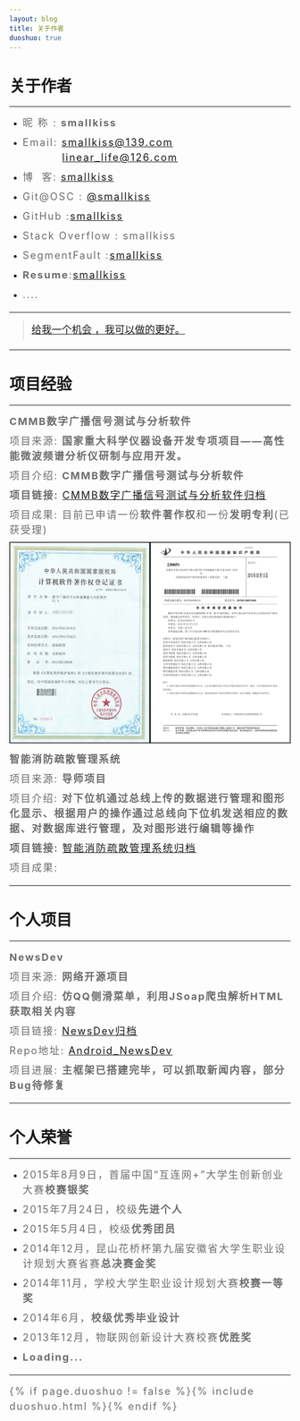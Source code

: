 ```yaml
---
layout: blog
title: 关于作者
duoshuo: true
---
```


<style>
p {
    color: #6D6D6D;
    font-size: 18px;
    line-height: 1.5;
    letter-spacing: 2px;
    margin-top: -10px;
}
hr {
	margin-top: 0;
	margin-bottom: 25px;
}
blockquote p {
    line-height: 1.8;
    letter-spacing: 0px;
}
</style>


# 关于作者

<hr id="line"/>



* 昵&nbsp;称&nbsp;: **smallkiss**
   
* Email: <a href="mailto:smallkiss@139.com">smallkiss@139.com</a><br />
&nbsp;&nbsp;&nbsp;&nbsp;&nbsp;&nbsp;&nbsp;&nbsp;&nbsp;&nbsp;<a href="mailto:linear_life@126.com">linear_life@126.com</a>   

* 博&nbsp;&nbsp;客: <a href="http://smallkiss.github.io/">smallkiss</a>
 
* Git@OSC : <a href="http://git.oschina.net/smallkiss">@smallkiss</a>  

* GitHub  :[smallkiss](https://github.com/smallkiss)

* Stack Overflow : smallkiss

* SegmentFault :[smallkiss](http://segmentfault.com/u/smallkiss)

* **Resume**:[smallkiss](http://smallkiss.digitcv.com/#/resume)
 
* ....

---

> [给我一个机会 ，我可以做的更好。](/)

---

# 项目经验

<hr id="line"/>


**CMMB数字广播信号测试与分析软件**

项目来源: **国家重大科学仪器设备开发专项项目——高性能微波频谱分析仪研制与应用开发。**

项目介绍: **CMMB数字广播信号测试与分析软件**

**项目链接:** [CMMB数字广播信号测试与分析软件归档](http://smallkiss.github.io/blog/2015/07/28/Project_CMMB.html)

项目成果: 目前已申请一份**软件著作权**和一份**发明专利**(已获受理)

![软件著作权和发明专利电子版](/res/img/blog/about/patents.png)

**智能消防疏散管理系统**

项目来源: **导师项目**

项目介绍: **对下位机通过总线上传的数据进行管理和图形化显示、根据用户的操作通过总线向下位机发送相应的数据、对数据库进行管理，及对图形进行编辑等操作**

**项目链接:** [智能消防疏散管理系统归档](http://smallkiss.github.io/blog/2015/07/27/Project_FireSystem.html)

项目成果:

---

# 个人项目

<hr id="line"/>



**NewsDev**
   
项目来源: **网络开源项目**

项目介绍: **仿QQ侧滑菜单，利用JSoap爬虫解析HTML获取相关内容**

项目链接: [NewsDev归档](http://smallkiss.github.io/blog/2015/07/27/Project_CSDN.html)

Repo地址: [Android_NewsDev](https://github.com/SmallKiss/CSDN_BLOG)

项目进展: **主框架已搭建完毕，可以抓取新闻内容，部分Bug待修复** 

---

# 个人荣誉

---

* 2015年8月9日，首届中国“互连网+”大学生创新创业大赛**校赛银奖**

* 2015年7月24日，校级**先进个人**

* 2015年5月4日，校级**优秀团员**

* 2014年12月，昆山花桥杯第九届安徽省大学生职业设计规划大赛省赛**总决赛金奖**

* 2014年11月，学校大学生职业设计规划大赛**校赛一等奖**

* 2014年6月，**校级优秀毕业设计**

* 2013年12月，物联网创新设计大赛校赛**优胜奖**

* **Loading...**

---
{% if page.duoshuo != false %}{% include duoshuo.html %}{% endif %}